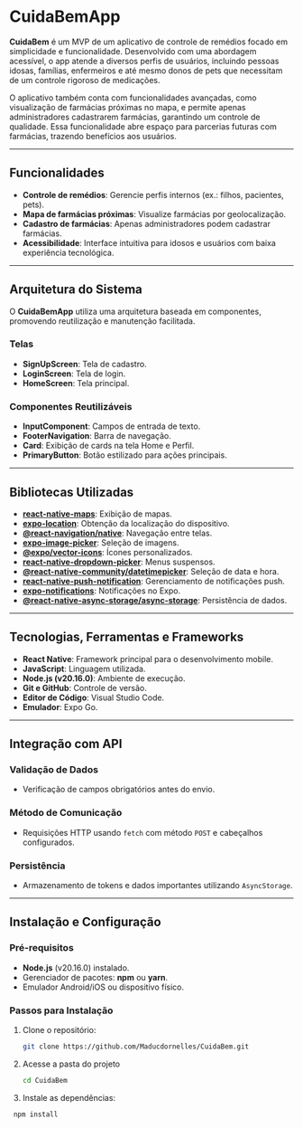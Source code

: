 # CuidaBemApp

**CuidaBem** é um MVP de um aplicativo de controle de remédios focado em simplicidade e funcionalidade. Desenvolvido com uma abordagem acessível, o app atende a diversos perfis de usuários, incluindo pessoas idosas, famílias, enfermeiros e até mesmo donos de pets que necessitam de um controle rigoroso de medicações.

O aplicativo também conta com funcionalidades avançadas, como visualização de farmácias próximas no mapa, e permite apenas administradores cadastrarem farmácias, garantindo um controle de qualidade. Essa funcionalidade abre espaço para parcerias futuras com farmácias, trazendo benefícios aos usuários.

---

## **Funcionalidades**
- **Controle de remédios**: Gerencie perfis internos (ex.: filhos, pacientes, pets).
- **Mapa de farmácias próximas**: Visualize farmácias por geolocalização.
- **Cadastro de farmácias**: Apenas administradores podem cadastrar farmácias.
- **Acessibilidade**: Interface intuitiva para idosos e usuários com baixa experiência tecnológica.

---

## **Arquitetura do Sistema**

O **CuidaBemApp** utiliza uma arquitetura baseada em componentes, promovendo reutilização e manutenção facilitada.

### **Telas**
- **SignUpScreen**: Tela de cadastro.
- **LoginScreen**: Tela de login.
- **HomeScreen**: Tela principal.

### **Componentes Reutilizáveis**
- **InputComponent**: Campos de entrada de texto.
- **FooterNavigation**: Barra de navegação.
- **Card**: Exibição de cards na tela Home e Perfil.
- **PrimaryButton**: Botão estilizado para ações principais.

---

## **Bibliotecas Utilizadas**
- **[react-native-maps](https://github.com/react-native-maps/react-native-maps)**: Exibição de mapas.
- **[expo-location](https://docs.expo.dev/versions/latest/sdk/location/)**: Obtenção da localização do dispositivo.
- **[@react-navigation/native](https://reactnavigation.org/)**: Navegação entre telas.
- **[expo-image-picker](https://docs.expo.dev/versions/latest/sdk/imagepicker/)**: Seleção de imagens.
- **[@expo/vector-icons](https://docs.expo.dev/guides/icons/)**: Ícones personalizados.
- **[react-native-dropdown-picker](https://hossein-zare.github.io/react-native-dropdown-picker-website/)**: Menus suspensos.
- **[@react-native-community/datetimepicker](https://github.com/react-native-datetimepicker/datetimepicker)**: Seleção de data e hora.
- **[react-native-push-notification](https://github.com/zo0r/react-native-push-notification)**: Gerenciamento de notificações push.
- **[expo-notifications](https://docs.expo.dev/versions/latest/sdk/notifications/)**: Notificações no Expo.
- **[@react-native-async-storage/async-storage](https://react-native-async-storage.github.io/async-storage/)**: Persistência de dados.

---

## **Tecnologias, Ferramentas e Frameworks**
- **React Native**: Framework principal para o desenvolvimento mobile.
- **JavaScript**: Linguagem utilizada.
- **Node.js (v20.16.0)**: Ambiente de execução.
- **Git e GitHub**: Controle de versão.
- **Editor de Código**: Visual Studio Code.
- **Emulador**: Expo Go.

---

## **Integração com API**
### **Validação de Dados**
- Verificação de campos obrigatórios antes do envio.

### **Método de Comunicação**
- Requisições HTTP usando `fetch` com método `POST` e cabeçalhos configurados.

### **Persistência**
- Armazenamento de tokens e dados importantes utilizando `AsyncStorage`.

---

## **Instalação e Configuração**

### **Pré-requisitos**
- **Node.js** (v20.16.0) instalado.
- Gerenciador de pacotes: **npm** ou **yarn**.
- Emulador Android/iOS ou dispositivo físico.

### **Passos para Instalação**
1. Clone o repositório:
   ```bash
   git clone https://github.com/Maducdornelles/CuidaBem.git

2. Acesse a pasta do projeto
   ```bash
   cd CuidaBem


 3. Instale as dependências:
   ```bash
    npm install
